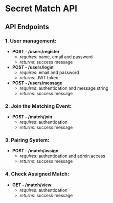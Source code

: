 # Secret Match API

## API Endpoints

### 1. User management:
*  **POST - /users/register**
    * *requires*: name, email and password
    * *returns*: success message
*  **POST - /users/login**
    * *requires*: email and password
    * *returns*: JWT token
*  **POST - /users/message**
    * *requires*: authentication and message string
    * *returns*: success message

### 2. Join the Matching Event:
* **POST - /match/join**
    * *requires*: authentication 
    * *returns*: success message

### 3. Pairing System:
* **POST - /match/assign**
    * *requires*: authentication and admin access
    * *returns*: success message

### 4. Check Assigned Match:
* **GET - /match/view**
    * *requires*: authentication
    * *returns*: success message